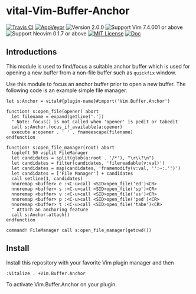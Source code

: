 vital-Vim-Buffer-Anchor
==============================================================================
[![Travis CI](https://img.shields.io/travis/lambdalisue/vital-Vim-Buffer-Anchor/master.svg?style=flat-square&label=Travis%20CI)](https://travis-ci.org/lambdalisue/vital-Vim-Buffer-Anchor)
[![AppVeyor](https://img.shields.io/appveyor/ci/lambdalisue/vital-Vim-Buffer-Anchor/master.svg?style=flat-square&label=AppVeyor)](https://ci.appveyor.com/project/lambdalisue/vital-Vim-Buffer-Anchor/branch/master)
![Version 2.0.0](https://img.shields.io/badge/version-2.0.0-yellow.svg?style=flat-square)
![Support Vim 7.4.001 or above](https://img.shields.io/badge/support-Vim%207.4.001%20or%20above-yellowgreen.svg?style=flat-square)
![Support Neovim 0.1.7 or above](https://img.shields.io/badge/support-Neovim%200.1.7%20or%20above-yellowgreen.svg?style=flat-square)
[![MIT License](https://img.shields.io/badge/license-MIT-blue.svg?style=flat-square)](LICENSE)
[![Doc](https://img.shields.io/badge/doc-%3Ah%20vital--Vim--Buffer--Anchor-orange.svg?style=flat-square)](doc/vital/Vim/Buffer/Anchor.txt)


Introductions
-------------------------------------------------------------------------------

This module is used to find/focus a suitable anchor buffer which is used for
opening a new buffer from a non-file buffer such as `quickfix` window.

Use this module to focus an anchor buffer prior to open a new buffer.
The following code is an example simple file manager.

```vim
let s:Anchor = vital#{plugin-name}#import('Vim.Buffer.Anchor')

function! s:open_file(opener) abort
  let filename = expand(getline('.'))
  " Note: focus() is not called when 'opener' is pedit or tabedit
  call s:Anchor.focus_if_available(a:opener)
  execute a:opener . ' ' . fnameescape(filename)
endfunction

function! s:open_file_manager(root) abort
  topleft 50 vsplit FileManager
  let candidates = split(glob(a:root . '/*'), "\r\\?\n")
  let candidates = filter(candidates, 'filereadable(v:val)')
  let candidates = map(candidates, 'fnamemodify(v:val, '':~:.'')')
  let candidates = ['File Manager'] + candidates
  call setline(1, candidates)
  nnoremap <buffer> e :<C-u>call <SID>open_file('ed')<CR>
  nnoremap <buffer> s :<C-u>call <SID>open_file('sp')<CR>
  nnoremap <buffer> v :<C-u>call <SID>open_file('vs')<CR>
  nnoremap <buffer> p :<C-u>call <SID>open_file('ped')<CR>
  nnoremap <buffer> t :<C-u>call <SID>open_file('tabe')<CR>
  " Attach an anchoring feature
  call s:Anchor.attach()
endfunction

command! FileManager call s:open_file_manager(getcwd())
```

Install
-------------------------------------------------------------------------------

Install this repository with your favorite Vim plugin manager and then

```vim
:Vitalize . +Vim.Buffer.Anchor
```

To activate Vim.Buffer.Anchor on your plugin.
